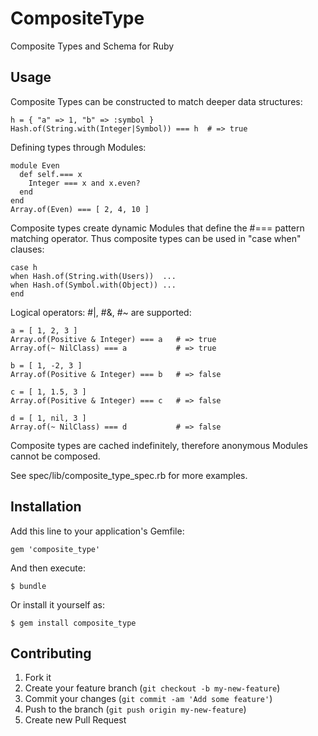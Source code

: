 # CompositeType

Composite Types and Schema for Ruby

## Usage

Composite Types can be constructed to match deeper data structures:

    h = { "a" => 1, "b" => :symbol }
    Hash.of(String.with(Integer|Symbol)) === h  # => true

Defining types through Modules:

    module Even
      def self.=== x
        Integer === x and x.even?
      end
    end
    Array.of(Even) === [ 2, 4, 10 ]

Composite types create dynamic Modules that define the #=== pattern matching operator.
Thus composite types can be used in "case when" clauses:

    case h
    when Hash.of(String.with(Users))  ...
    when Hash.of(Symbol.with(Object)) ...
    end

Logical operators: #|, #&, #~ are supported:

    a = [ 1, 2, 3 ]
    Array.of(Positive & Integer) === a   # => true
    Array.of(~ NilClass) === a           # => true
    
    b = [ 1, -2, 3 ]
    Array.of(Positive & Integer) === b   # => false

    c = [ 1, 1.5, 3 ]
    Array.of(Positive & Integer) === c   # => false

    d = [ 1, nil, 3 ]
    Array.of(~ NilClass) === d           # => false

Composite types are cached indefinitely, therefore anonymous Modules cannot be composed.

See spec/lib/composite_type_spec.rb for more examples.

## Installation

Add this line to your application's Gemfile:

    gem 'composite_type'

And then execute:

    $ bundle

Or install it yourself as:

    $ gem install composite_type

## Contributing

1. Fork it
2. Create your feature branch (`git checkout -b my-new-feature`)
3. Commit your changes (`git commit -am 'Add some feature'`)
4. Push to the branch (`git push origin my-new-feature`)
5. Create new Pull Request
